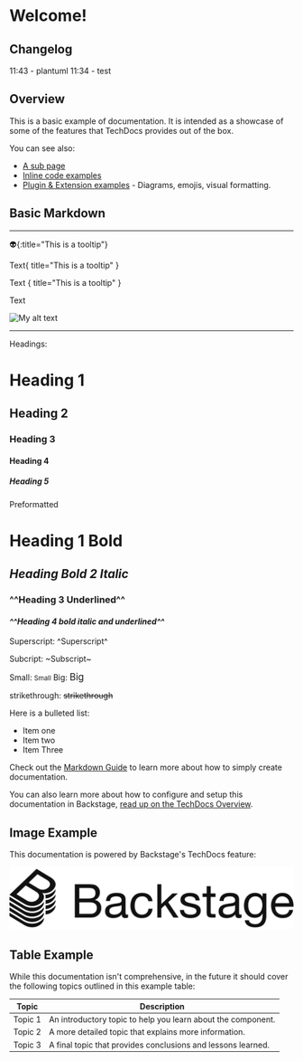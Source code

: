 # Welcome!

## Changelog

11:43 - plantuml
11:34 - test

## Overview

This is a basic example of documentation. It is intended as a showcase of some of the
features that TechDocs provides out of the box.

You can see also:

- [A sub page](sub-page.md)
- [Inline code examples](code/code-sample.md)
- [Plugin & Extension examples](extensions.md) - Diagrams, emojis, visual formatting.

## Basic Markdown


  
* * *

:alien:{:title="This is a tooltip"}

Text{ title="This is a tooltip" }

Text { title="This is a tooltip" }

<span title="This is a tooltip">Text</span>

![My alt text](images/test.drawio)

* * *

Headings:

# Heading 1

## Heading 2

### Heading 3

#### Heading 4

##### Heading 5


Preformatted

# **Heading 1 Bold**

## _**Heading Bold 2 Italic**_

### ^^Heading 3 Underlined^^

#### _**^^Heading 4 bold italic and underlined^^**_


Superscript: ^Superscript^

Subcript: ~Subscript~

Small: <small>Small</small>
Big: <big>Big</big>

strikethrough: ~~strikethrough~~

Here is a bulleted list:

- Item one
- Item two
- Item Three

Check out the [Markdown Guide](https://www.markdownguide.org/) to learn more about how to
simply create documentation.

You can also learn more about how to configure and setup this documentation in Backstage,
[read up on the TechDocs Overview](https://backstage.io/docs/features/techdocs/).

## Image Example

This documentation is powered by Backstage's TechDocs feature:

![Backstage Logo](images/backstage-logo-cncf.svg)

## Table Example

While this documentation isn't comprehensive, in the future it should cover the following
topics outlined in this example table:

| Topic   | Description                                                  |
| ------- | ------------------------------------------------------------ |
| Topic 1 | An introductory topic to help you learn about the component. |
| Topic 2 | A more detailed topic that explains more information.        |
| Topic 3 | A final topic that provides conclusions and lessons learned. |
